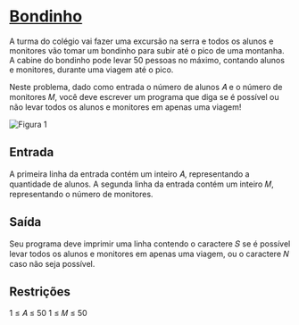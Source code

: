 # [Bondinho](https://neps.academy/br/exercise/13)
A turma do colégio vai fazer uma excursão na serra e todos os alunos e monitores vão tomar um bondinho para subir até o pico de uma montanha. A cabine do bondinho pode levar 50 pessoas no máximo, contando alunos e monitores, durante uma viagem até o pico.

Neste problema, dado como entrada o número de alunos 𝐴 e o número de monitores 𝑀, você deve escrever um programa que diga se é possível ou não levar todos os alunos e monitores em apenas uma viagem!

![Figura 1](https://api.neps.academy/image/1237.png)

## Entrada
A primeira linha da entrada contém um inteiro 𝐴, representando a quantidade de alunos. A segunda linha da entrada contém um inteiro 𝑀, representando o número de monitores.

## Saída
Seu programa deve imprimir uma linha contendo o caractere 𝑆 se é possível levar todos os alunos e monitores em apenas uma viagem, ou o caractere 𝑁 caso não seja possível.

## Restrições
1 ≤ 𝐴 ≤ 50 
1 ≤ 𝑀 ≤ 50